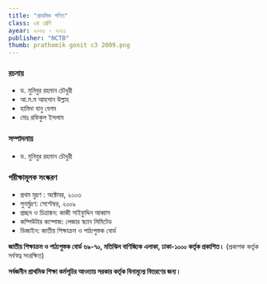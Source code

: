 ```yaml
---
title: "প্রাথমিক গণিত"
class: ৩য় শ্রেণি
ayear: ২০০৩ - ২০১১
publisher: "NCTB"
thumb: prathomik gonit c3 2009.png
---
```

### রচনায়
* ড. মুনিবুর রহমান চৌধুরী
* আ.ম.ম আহসান উল্লাহ
* হামিদা বানু বেগম
* মোঃ রফিকুল ইসলাম

### সম্পাদনায়
* ড. মুনিবুর রহমান চৌধুরী

### পরীক্ষামূলক সংস্করণ
* প্রথম মুদ্রণ : অক্টোবর, ২০০৩
* পুনর্মুদ্রণ: সেপ্টেম্বর, ২০০৯
* প্রচ্ছদ ও চিত্রাঙ্কন: কাজী সাইফুদ্দিন আব্বাস
* কম্পিউটার কম্পোজ: লেজার স্ক্যান লিমিটেড
* ডিজাইন: জাতীয় শিক্ষাক্রম ও পাঠ্যপুস্তক বোর্ড

**জাতীয় শিক্ষাক্রম ও পাঠ্যপুস্তক বোর্ড ৬৯-৭০, মতিঝিল বাণিজ্যিক এলাকা, ঢাকা-১০০০ কর্তৃক প্রকাশিত।**
(প্রকাশক কর্তৃক সর্বস্বত্ব সংরক্ষিত)

**সর্বজনীন প্রাথমিক শিক্ষা কর্মসূচির আওতায় সরকার কর্তৃক বিনামূল্যে বিতরণের জন্য।**